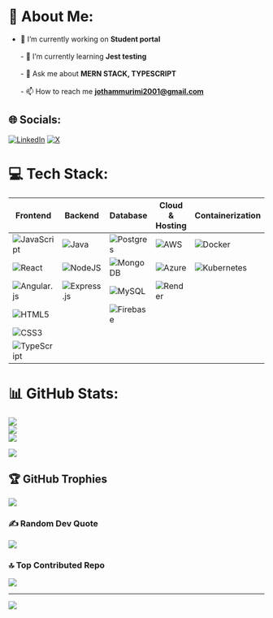 # 💫 About Me:
- 🔭 I’m currently working on **Student portal**<br><br>- 🌱 I’m currently learning **Jest testing**<br><br>- 💬 Ask me about **MERN STACK, TYPESCRIPT**<br><br>- 📫 How to reach me **jothammurimi2001@gmail.com**<br>


## 🌐 Socials:
[![LinkedIn](https://img.shields.io/badge/LinkedIn-%230077B5.svg?logo=linkedin&logoColor=white)](https://www.linkedin.com/in/jotham-murimi-90b959256/) [![X](https://img.shields.io/badge/X-black.svg?logo=X&logoColor=white)](https://x.com/@JothamMurimi) 

# 💻 Tech Stack:

| **Frontend**                                                                                                               | **Backend**                                                                                                           | **Database**                                                                                                            | **Cloud & Hosting**                                                                                                      | **Containerization**                                                                                                       | **Version Control**                                                                                                       |
|----------------------------------------------------------------------------------------------------------------------------|-----------------------------------------------------------------------------------------------------------------------|-------------------------------------------------------------------------------------------------------------------------|--------------------------------------------------------------------------------------------------------------------------|---------------------------------------------------------------------------------------------------------------------------|---------------------------------------------------------------------------------------------------------------------------|
| ![JavaScript](https://img.shields.io/badge/javascript-%23323330.svg?style=plastic&logo=javascript&logoColor=%23F7DF1E)     | ![Java](https://img.shields.io/badge/java-%23ED8B00.svg?style=plastic&logo=openjdk&logoColor=white)                  | ![Postgres](https://img.shields.io/badge/postgres-%23316192.svg?style=plastic&logo=postgresql&logoColor=white)          | ![AWS](https://img.shields.io/badge/AWS-%23FF9900.svg?style=plastic&logo=amazon-aws&logoColor=white)                     | ![Docker](https://img.shields.io/badge/docker-%230db7ed.svg?style=plastic&logo=docker&logoColor=white)                   | ![GitHub](https://img.shields.io/badge/github-%23121011.svg?style=plastic&logo=github&logoColor=white)                    |
| ![React](https://img.shields.io/badge/react-%2320232a.svg?style=plastic&logo=react&logoColor=%2361DAFB)                    | ![NodeJS](https://img.shields.io/badge/node.js-6DA55F?style=plastic&logo=node.js&logoColor=white)                    | ![MongoDB](https://img.shields.io/badge/MongoDB-%234ea94b.svg?style=plastic&logo=mongodb&logoColor=white)               | ![Azure](https://img.shields.io/badge/azure-%230072C6.svg?style=plastic&logo=microsoftazure&logoColor=white)             | ![Kubernetes](https://img.shields.io/badge/kubernetes-%23326ce5.svg?style=plastic&logo=kubernetes&logoColor=white)       |                                                                                                                           |
| ![Angular.js](https://img.shields.io/badge/angular.js-%23E23237.svg?style=plastic&logo=angularjs&logoColor=white)         | ![Express.js](https://img.shields.io/badge/express.js-%23404d59.svg?style=plastic&logo=express&logoColor=%2361DAFB) | ![MySQL](https://img.shields.io/badge/mysql-4479A1.svg?style=plastic&logo=mysql&logoColor=white)                        | ![Render](https://img.shields.io/badge/Render-%46E3B7.svg?style=plastic&logo=render&logoColor=white)                     |                                                                                                                           |                                                                                                                           |
| ![HTML5](https://img.shields.io/badge/html5-%23E34F26.svg?style=plastic&logo=html5&logoColor=white)                       |                                                                                                                       | ![Firebase](https://img.shields.io/badge/firebase-a08021?style=plastic&logo=firebase&logoColor=ffcd34)                  |                                                                                                                          |                                                                                                                           |                                                                                                                           |
| ![CSS3](https://img.shields.io/badge/css3-%231572B6.svg?style=plastic&logo=css3&logoColor=white)                          |                                                                                                                       |                                                                                                                         |                                                                                                                          |                                                                                                                           |                                                                                                                           |
| ![TypeScript](https://img.shields.io/badge/typescript-%23007ACC.svg?style=plastic&logo=typescript&logoColor=white)         |                                                                                                                       |                                                                                                                         |                                                                                                                          |                                                                                                                           |                                                                                                                           |

# 📊 GitHub Stats:
![](https://github-readme-stats.vercel.app/api?username=jothammicheni&theme=default&hide_border=false&include_all_commits=true&count_private=true)<br/>
![](https://github-readme-streak-stats.herokuapp.com/?user=jothammicheni&theme=default&hide_border=false)<br/>
![](https://github-readm-stats.vercel.app/api/top-langs/?username=jothammicheni&theme=default&hide_border=false&include_all_commits=true&count_private=true&layout=compact)

[![](https://visitcount.itsvg.in/api?id=jothammicheni&label=Profile%20Views&pretty=false)](https://visitcount.itsvg.in)
## 🏆 GitHub Trophies
![](https://github-profile-trophy.vercel.app/?username=jothammicheni&theme=radical&no-frame=false&no-bg=false&margin-w=4)


### ✍️ Random Dev Quote
![](https://quotes-github-readme.vercel.app/api?type=horizontal&theme=light)

### 🔝 Top Contributed Repo
![](https://github-contributor-stats.vercel.app/api?username=jothammicheni&limit=5&theme=default&combine_all_yearly_contributions=true)

---
[![](https://visitcount.itsvg.in/api?id=jothammicheni&icon=0&color=0)](https://visitcount.itsvg.in)

<!-- Proudly created with GPRM ( https://gprm.itsvg.in ) -->
